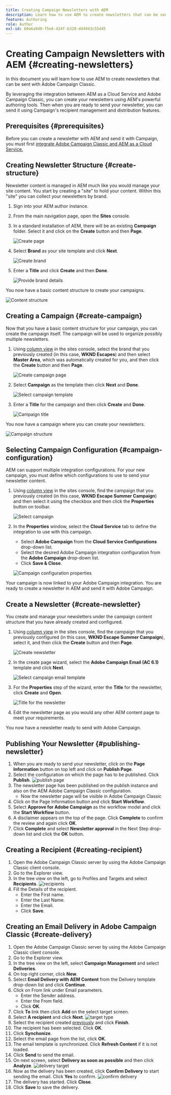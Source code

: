 ```yaml
---
title: Creating Campaign Newsletters with AEM
description: Learn how to use AEM to create newsletters that can be sent with Adobe Campaign Classic.
feature: Authoring
role: Author
exl-id: 60a6a9d0-f5e6-424f-b320-dd4943c55d45
---
```


# Creating Campaign Newsletters with AEM {#creating-newsletters}

In this document you will learn how to use AEM to create newsletters that can be sent with Adobe Campaign Classic.

By leveraging the integration between AEM as a Cloud Service and Adobe Campaign Classic, you can create your newsletters using AEM's powerful authoring tools. Then when you are ready to send your newsletter, you can send it using Campaign's recipient management and distribution features.

## Prerequisites {#prerequisites}

Before you can create a newsletter with AEM and send it with Campaign, you must first [integrate Adobe Campaign Classic and AEM as a Cloud Service.](/help/sites-cloud/integrating/integrating-campaign-classic.md)

## Creating Newsletter Structure {#create-structure}

Newsletter content is managed in AEM much like you would manage your site content. You start by creating a "site" to hold your content. Within this "site" you can collect your newsletters by brand.

1. Sign into your AEM author instance.

1. From the main navigation page, open the **Sites** console.

1. In a standard installation of AEM, there will be an existing **Campaign** folder. Select it and click on the **Create** button and then **Page**.

   ![Create page](assets/create-page.png)

1. Select **Brand** as your site template and click **Next**.

   ![Create brand](assets/create-brand.png)

1. Enter a **Title** and click **Create** and then **Done**.

   ![Provide brand details](assets/create-brand-page.png)

You now have a basic content structure to create your campaigns.

![Content structure](assets/content-structure.png)

## Creating a Campaign {#create-campaign}

Now that you have a basic content structure for your campaign, you can create the campaign itself. The campaign will be used to organize possibly multiple newsletters.

1. Using [column view](/help/sites-cloud/authoring/getting-started/basic-handling.md#viewing-and-selecting-resources) in the sites console, select the brand that you previously created (in this case, **WKND Escapes**) and then select **Master Area**, which was automatically created for you, and then click the **Create** button and then **Page**.

   ![Create campaign page](assets/create-campaign-page.png)

1. Select **Campaign** as the template then click **Next** and **Done**.

   ![Select campaign template](assets/select-campaign-template.png)

1. Enter a **Title** for the campaign and then click **Create** and **Done**.

   ![Campaign title](assets/campaign-title.png)

You now have a campaign where you can create your newsletters.

![Campaign structure](assets/campaign-structure.png)

## Selecting Campaign Configuration {#campaign-configuration}

AEM can support multiple integration configurations. For your new campaign, you must define which configurations to use to send your newsletter content.

1. Using [column view](/help/sites-cloud/authoring/getting-started/basic-handling.md#viewing-and-selecting-resources) in the sites console, find the campaign that you previously created (in this case, **WKND Escape Summer Campaign**) and then select it using the checkbox and then click the **Properties** button on toolbar.

   ![Select campaign](assets/select-campaign.png)

1. In the **Properties** window, select the **Cloud Service** tab to define the integration to use with this campaign.

   * Select **Adobe Campaign** from the **Cloud Service Configurations** drop-down list.
   * Select the desired Adobe Campaign integration configuration from the **Adobe Campaign** drop-down list.
   * Click **Save &amp; Close**.

   ![Campaign configuration properties](assets/campaign-configuration-properties.png)

Your campaign is now linked to your Adobe Campaign integration. You are ready to create a newsletter in AEM and send it with Adobe Campaign.

## Create a Newsletter {#create-newsletter}

You create and manage your newsletters under the campaign content structure that you have already created and configured.

1. Using [column view](/help/sites-cloud/authoring/getting-started/basic-handling.md#viewing-and-selecting-resources) in the sites console, find the campaign that you previously configured (in this case, **WKND Escape Summer Campaign**), select it, and then click the **Create** button and then **Page**.

   ![Create newsletter](assets/create-newsletter.png)

1. In the create page wizard, select the **Adobe Campaign Email (AC 6.1)** template and click **Next**.

   ![Select campaign email template](assets/adobe-campaign-email-template.png)

1. For the **Properties** step of the wizard, enter the **Title** for the newsletter, click **Create** and **Open**.

   ![Title for the newsletter](assets/create-newsletter-wizard-properties.png)

1. Edit the newsletter page as you would any other AEM content page to meet your requirements.

You now have a newsletter ready to send with Adobe Campaign.

## Publishing Your Newsletter {#publishing-newsletter}

1. When you are ready to send your newsletter, click on the **Page Information** button on top left and click on **Publish Page**.
1. Select the configuration on which the page has to be published. Click **Publish**.
![publish page](assets/publish.png)
1. The newsletter page has been published on the publish instance and also on the AEM Adobe Campaign Classic configuration.
    * Now the newsletter page will be visible in Adobe Campaign Classic
1. Click on the Page Information button and click **Start Workflow**.
1. Select **Approve for Adobe Campaign** as the workflow model and click the **Start Workflow** button.
1. A disclaimer appears on the top of the page. Click **Complete** to confirm the review and again click **OK**.
1. Click **Complete** and select **Newsletter approval** in the Next Step drop-down list and click the **OK** button.

## Creating a Recipient {#creating-recipient}

1. Open the Adobe Campaign Classic server by using the Adobe Campaign Classic client console.
1. Go to the Explorer view.
1. In the tree view on the left, go to Profiles and Targets and select **Recipients**.
![recipients](assets/recipients.png)
1. Fill the Details of the recipient.
   * Enter the First name.
   * Enter the Last Name.
   * Enter the Email.
   * Click **Save**.

## Creating an Email Delivery in Adobe Campaign Classic {#create-delivery}

1. Open the Adobe Campaign Classic server by using the Adobe Campaign Classic client console.
1. Go to the Explorer view.
1. In the tree view on the left, select **Campaign Management** and select **Deliveries**.
1. On top right corner, click **New**.
1. Select **Email Delivery with AEM Content** from the Delivery template drop-down list and click **Continue**.
1. Click on From link under Email parameters.
    * Enter the Sender address.
    * Enter the From field.
    * Click **OK**.
1. Click **To** link then click **Add** on the select target screen.
1. Select **A recipient** and click **Next**.
![target type](assets/publish.png)
1. Select the recipient created [previously](#creating-recipient) and click **Finish**.
1. The recipient has been selected. Click **OK**.
1. Click **Synchonize**.
1. Select the email page from the list, click **OK**.
1. The email template is synchronized. Click **Refresh Content** if it is not loaded.
1. Click **Send** to send the email.
1. On next screen, select **Delivery as soon as possible** and then click **Analyze**.
![delivery target](assets/deliverytarget.png)
1. Now as the delivery has been created, click **Confirm Delivery** to start sending the email. Click **Yes** to confirm.
![confirm delivery](assets/confirmdelivery.png)
1. The delivery has started. Click **Close**.
1. Click **Save** to save the delivery.
